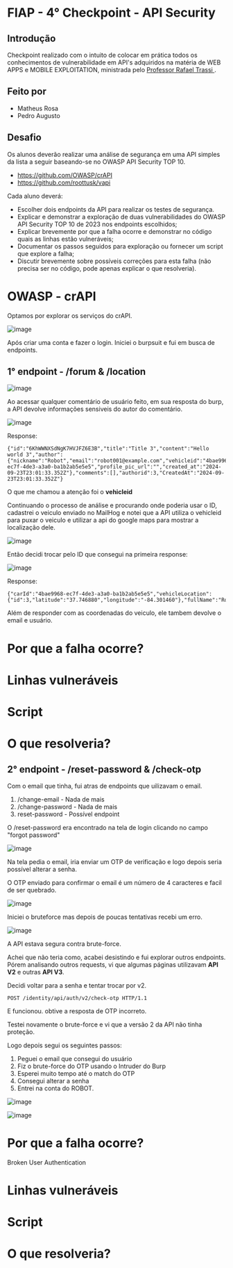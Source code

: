 # FIAP - 4° Checkpoint - API Security 

## Introdução
Checkpoint realizado com o intuito de colocar em prática todos os conhecimentos de vulnerabilidade em API's adquiridos na matéria de WEB APPS e MOBILE EXPLOITATION, ministrada pelo [Professor Rafael Trassi ](https://www.linkedin.com/in/rafael-trassi/).

## Feito por
- Matheus Rosa
- Pedro Augusto

## Desafio
Os alunos deverão realizar uma análise de segurança em uma API simples da lista a seguir baseando-se no OWASP API Security TOP 10.
- https://github.com/OWASP/crAPI 
- https://github.com/roottusk/vapi
  
Cada aluno deverá:
- Escolher dois endpoints da API para realizar os testes de segurança. 
- Explicar e demonstrar a exploração de duas vulnerabilidades do OWASP API Security TOP 10 de 2023 nos endpoints escolhidos;
- Explicar brevemente por que a falha ocorre e demonstrar no código quais as linhas estão vulneráveis;
- Documentar os passos seguidos para exploração ou fornecer um script que explore a falha;
- Discutir brevemente sobre possíveis correções para esta falha (não precisa ser no código, pode apenas explicar o que resolveria).

# OWASP - crAPI 

Optamos por explorar os serviços do crAPI.

![image](https://github.com/user-attachments/assets/678bcc7c-952c-4d11-9de0-d96ae1ee68b1)

Após criar uma conta e fazer o login. Iniciei o burpsuit e fui em busca de endpoints.

## 1° endpoint - /forum & /location

![image](https://github.com/user-attachments/assets/c9e1a8b1-cad3-4abd-9f60-b39ccd9d81bb)

Ao acessar qualquer comentário de usuário feito, em sua resposta do burp, a API devolve informações sensiveis do autor do comentário.

![image](https://github.com/user-attachments/assets/9fd8a1ef-00a2-46bf-9fdb-3e82c91e8e4e)

Response:

````
{"id":"6KhWWNXSdNgK7HVJFZ6E3B","title":"Title 3","content":"Hello world 3","author":{"nickname":"Robot","email":"robot001@example.com","vehicleid":"4bae9968-ec7f-4de3-a3a0-ba1b2ab5e5e5","profile_pic_url":"","created_at":"2024-09-23T23:01:33.352Z"},"comments":[],"authorid":3,"CreatedAt":"2024-09-23T23:01:33.352Z"}
````

O que me chamou a atenção foi o  **vehicleid**

Continuando o processo de análise e procurando onde poderia usar o ID, cadastrei o veiculo enviado no MailHog e notei que a API utiliza o vehicleid para puxar o veiculo e utilizar a api do google maps para mostrar a localização dele.

![image](https://github.com/user-attachments/assets/ee6962cd-89c2-43e4-bdb3-4fdcacf4c6ca)

Então decidi trocar pelo ID que consegui na primeira response: 

![image](https://github.com/user-attachments/assets/86a2dd54-4990-49ba-85c9-16cfb2fe4c79)

Response:

````
{"carId":"4bae9968-ec7f-4de3-a3a0-ba1b2ab5e5e5","vehicleLocation":{"id":3,"latitude":"37.746880","longitude":"-84.301460"},"fullName":"Robot","email":"robot001@example.com"}
````

Além de responder com as coordenadas do veiculo, ele tambem devolve o email e usuário.

# Por que a falha ocorre?
# Linhas vulneráveis
# Script 
# O que resolveria?












## 2° endpoint - /reset-password & /check-otp

Com o email que tinha, fui atras de endpoints que uilizavam o email. 

1. /change-email - Nada de mais
2. /change-password - Nada de mais
3. reset-password - Possível endpoint

O /reset-password era encontrado na tela de login clicando no campo "forgot password"

![image](https://github.com/user-attachments/assets/57bd4446-832f-4ff2-95c6-2543937d108f)

Na tela pedia o email, iria enviar um OTP de verificação e logo depois seria possível alterar a senha.

O OTP enviado para confirmar o email é um número de 4 caracteres e facil de ser quebrado.

![image](https://github.com/user-attachments/assets/72c0d3c1-0720-4efa-8151-bb7843182b58)

Iniciei o bruteforce mas depois de poucas tentativas recebi um erro.

![image](https://github.com/user-attachments/assets/a8c6e553-f009-4d1d-a50c-00ca49a64acd)

A API estava segura contra brute-force.

Achei que não teria como, acabei desistindo e fui explorar outros endpoints. Pórem analisando outros requests, vi que algumas páginas utilizavam **API V2** e outras **API V3**.

Decidi voltar para a senha e tentar trocar por v2.

````
POST /identity/api/auth/v2/check-otp HTTP/1.1
````

E funcionou. obtive a resposta de OTP incorreto.

Testei novamente o brute-force e vi que a versão 2 da API não tinha proteção.

Logo depois segui os seguintes passos:

1. Peguei o email que consegui do usuário 
2. Fiz o brute-force do OTP usando o Intruder do Burp 
3. Esperei muito tempo até o match do OTP
4. Consegui alterar a senha 
5. Entrei na conta do ROBOT.

![image](https://github.com/user-attachments/assets/15430dc0-de73-4ddd-b306-2d645bf5d730)


![image](https://github.com/user-attachments/assets/f3128ce1-ea70-484f-b346-3b1546571078)



# Por que a falha ocorre?

Broken User Authentication


# Linhas vulneráveis
# Script 
# O que resolveria?
